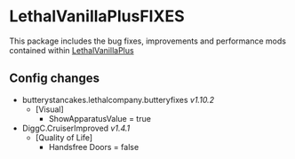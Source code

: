 # LethalVanillaPlusFIXES
This package includes the bug fixes, improvements and performance mods contained within [LethalVanillaPlus](https://thunderstore.io/c/lethal-company/p/Georg9741/LethalVanillaPlus/)

## Config changes
- butterystancakes.lethalcompany.butteryfixes _v1.10.2_
  - [Visual]
    - ShowApparatusValue = true
- DiggC.CruiserImproved _v1.4.1_
  - [Quality of Life]
    - Handsfree Doors = false